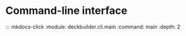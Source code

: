 # Command-line interface

::: mkdocs-click
    :module: deckbuilder.cli.main
    :command: main
    :depth: 2
